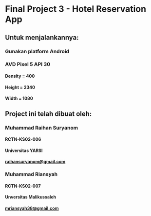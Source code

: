 # Final Project 3 - Hotel Reservation App

## Untuk menjalankannya:
### Gunakan platform Android
### AVD Pixel 5 API 30
#### Density = 400
#### Height = 2340
#### Width = 1080


## Project ini telah dibuat oleh:

### Muhammad Raihan Suryanom
#### RCTN-KS02-006
#### Universitas YARSI
#### raihansuryanom@gmail.com

### Muhammad Riansyah
#### RCTN-KS02-007
#### Unversitas Malikussaleh
#### mriansyah38@gmail.com
